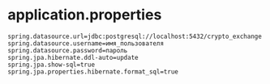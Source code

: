 

   # application.properties
    spring.datasource.url=jdbc:postgresql://localhost:5432/crypto_exchange
    spring.datasource.username=имя_пользователя
    spring.datasource.password=пароль
    spring.jpa.hibernate.ddl-auto=update
    spring.jpa.show-sql=true
    spring.jpa.properties.hibernate.format_sql=true

